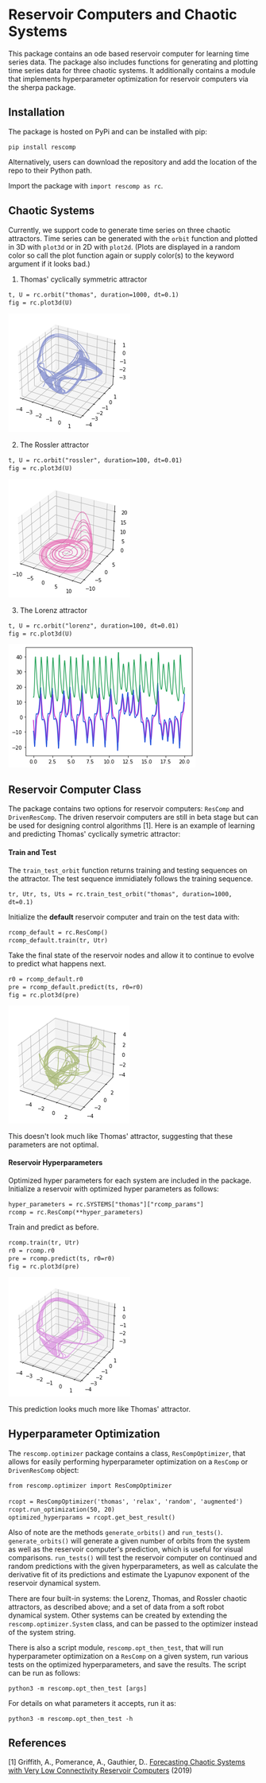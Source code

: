 # Reservoir Computers and Chaotic Systems

This package contains an ode based reservoir computer for learning time series data.
The package also includes functions for generating and plotting time series data for three chaotic systems.
It additionally contains a module that implements hyperparameter optimization for reservoir computers via the sherpa package.

## Installation
The package is hosted on PyPi and can be installed with pip:
```
pip install rescomp
```
Alternatively, users can download the repository and add the location of the repo to their Python path.

Import the package with `import rescomp as rc`.

## Chaotic Systems

Currently, we support code to generate time series on three chaotic attractors. Time series can be generated with the `orbit` function and plotted in 3D with `plot3d` or in 2D with `plot2d`. (Plots are displayed in a random color so call the plot function again or supply color(s) to the keyword argument if it looks bad.)

 1. Thomas' cyclically symmetric attractor

```
t, U = rc.orbit("thomas", duration=1000, dt=0.1)
fig = rc.plot3d(U)
```
![Thomas' cyclically symmetric attractor](https://raw.githubusercontent.com/djpasseyjr/rescomp/main/images/thomas.png)

 2. The Rossler attractor

```
t, U = rc.orbit("rossler", duration=100, dt=0.01)
fig = rc.plot3d(U)
```

![Rossler attractor](https://raw.githubusercontent.com/djpasseyjr/rescomp/main/images/rossler.png)


 3. The Lorenz attractor

 ```
t, U = rc.orbit("lorenz", duration=100, dt=0.01)
fig = rc.plot3d(U)
```
![Lorenz attractor](https://raw.githubusercontent.com/djpasseyjr/rescomp/main/images/lorenz.png)

## Reservoir Computer Class

The package contains two options for reservoir computers: `ResComp` and `DrivenResComp`. The driven reservoir computers are still in beta stage but can be used for designing control algorithms [1]. Here is an example of learning and predicting Thomas' cyclically symetric attractor:

#### Train and Test
The `train_test_orbit` function returns training and testing sequences on the attractor. The test sequence immidiately follows the training sequence.
```
tr, Utr, ts, Uts = rc.train_test_orbit("thomas", duration=1000, dt=0.1)
```

Initialize the **default** reservoir computer and train on the test data with:

```
rcomp_default = rc.ResComp()
rcomp_default.train(tr, Utr)
```

Take the final state of the reservoir nodes and allow it to continue to evolve to predict what happens next.

```
r0 = rcomp_default.r0
pre = rcomp_default.predict(ts, r0=r0)
fig = rc.plot3d(pre)
```

![Prediction with default parameters. (Not so good)](https://raw.githubusercontent.com/djpasseyjr/rescomp/main/images/defaultrcomp.png)

This doesn't look much like Thomas' attractor, suggesting that these parameters are not optimal.

#### Reservoir Hyperparameters
Optimized hyper parameters for each system are included in the package. Initialize a reservoir with optimized hyper parameters as follows:

```
hyper_parameters = rc.SYSTEMS["thomas"]["rcomp_params"]
rcomp = rc.ResComp(**hyper_parameters)
```

Train and predict as before.

```
rcomp.train(tr, Utr)
r0 = rcomp.r0
pre = rcomp.predict(ts, r0=r0)
fig = rc.plot3d(pre)
```
![Prediction with optimized parameters. (Good!)](https://raw.githubusercontent.com/djpasseyjr/rescomp/main/images/optrcomp.png)

This prediction looks much more like Thomas' attractor.

## Hyperparameter Optimization
The `rescomp.optimizer` package contains a class, `ResCompOptimizer`, that allows for easily performing hyperparameter optimization on a `ResComp` or `DrivenResComp` object:
```
from rescomp.optimizer import ResCompOptimizer

rcopt = ResCompOptimizer('thomas', 'relax', 'random', 'augmented')
rcopt.run_optimization(50, 20)
optimized_hyperparams = rcopt.get_best_result()
```
Also of note are the methods `generate_orbits()` and `run_tests()`.
`generate_orbits()` will generate a given number of orbits from the system as well as the reservoir computer's prediction, which is useful for visual comparisons.
`run_tests()` will test the reservoir computer on continued and random predictions with the given hyperparameters, as well as calculate the derivative fit of its predictions and estimate the Lyapunov exponent of the reservoir dynamical system.

There are four built-in systems: the Lorenz, Thomas, and Rossler chaotic attractors, as described above; and a set of data from a soft robot dynamical system.
Other systems can be created by extending the `rescomp.optimizer.System` class, and can be passed to the optimizer instead of the system string.

There is also a script module, `rescomp.opt_then_test`, that will run hyperparameter optimization on a `ResComp` on a given system, run various tests on the optimized hyperparameters, and save the results.
The script can be run as follows:
```
python3 -m rescomp.opt_then_test [args]
```
For details on what parameters it accepts, run it as:
```
python3 -m rescomp.opt_then_test -h
```

## References 

[1] Griffith, A., Pomerance, A., Gauthier, D.. [Forecasting Chaotic Systems with Very Low Connectivity Reservoir
Computers](https://arxiv.org/pdf/1910.00659.pdf) (2019)
